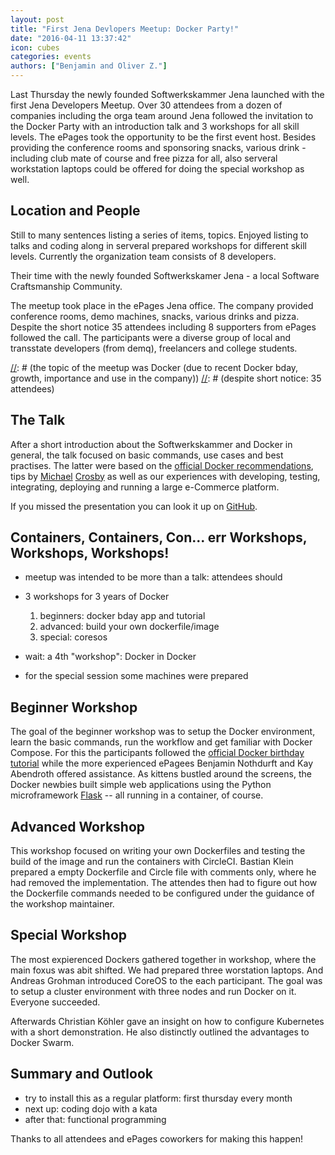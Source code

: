 ```yaml
---
layout: post
title: "First Jena Devlopers Meetup: Docker Party!"
date: "2016-04-11 13:37:42"
icon: cubes
categories: events
authors: ["Benjamin and Oliver Z."]
---
```


Last Thursday the newly founded Softwerkskammer Jena launched with the first Jena Developers Meetup. Over 30 attendees from a dozen of companies including the orga team around Jena followed the invitation to the Docker Party with an introduction talk and 3 workshops for all skill levels. The ePages took the opportunity to be the first event host. Besides providing the conference rooms and sponsoring snacks, various drink - including club mate of course and free pizza for all, also serveral workstation laptops could be offered for doing the special workshop as well.

## Location and People

Still to many sentences listing a series of items, topics. Enjoyed listing to talks and coding along in serveral prepared workshops for different skill levels. Currently the organization team consists of 8 developers. 

Their time with the newly founded Softwerkskamer Jena - a local Software Craftsmanship Community.

The meetup took place in the ePages Jena office. The company provided conference rooms, demo machines, snacks, various drinks and pizza.
Despite the short notice 35 attendees including 8 supporters from ePages followed the call. 
The participants were a diverse group of local and transstate developers (from demq), freelancers and college students.

[//]: # (ePages hosted the first Softwerkskammer Jena meetup last thursday)
[//]: # (the Softwerkskammer is a group of developers caring about software craftsmanship)
[//]: # (the topic of the meetup was Docker (due to recent Docker bday, growth, importance and use in the company))
[//]: # (despite short notice: 35 attendees)


## The Talk

After a short introduction about the Softwerkskammer and Docker in general, the talk focused on basic commands, use cases and best practises. The latter were based on the [official Docker recommendations](https://docs.docker.com/engine/userguide/eng-image/dockerfile_best-practices), tips by [Michael](http://crosbymichael.com/dockerfile-best-practices.html) [Crosby](http://crosbymichael.com/dockerfile-best-practices-take-2.html) as well as our experiences with developing, testing, integrating, deploying and running a large e-Commerce platform.

If you missed the presentation you can look it up on [GitHub](https://github.com/jenadevs/jenadevs-meetup-001-docker-party).

## Containers, Containers, Con... err Workshops, Workshops, Workshops!

* meetup was intended to be more than a talk: attendees should 

* 3 workshops for 3 years of Docker

  1. beginners: docker bday app and tutorial
  2. advanced: build your own dockerfile/image
  3. special: coresos
  
* wait: a 4th "workshop": Docker in Docker
* for the special session some machines were prepared 

## Beginner Workshop

The goal of the beginner workshop was to setup the Docker environment, learn the basic commands, run the workflow and get familiar with Docker Compose.
For this the participants followed the [official Docker birthday tutorial](https://github.com/docker/docker-birthday-3/blob/master/tutorial.md) while the more experienced ePagees Benjamin Nothdurft and Kay Abendroth offered assistance.
As kittens bustled around the screens, the Docker newbies built simple web applications using the Python microframework [Flask](http://flask.pocoo.org/) -- all running in a container, of course.

## Advanced Workshop

This workshop focused on writing your own Dockerfiles and testing the build of the image and run the containers with CircleCI. Bastian Klein prepared a empty Dockerfile and Circle file with comments only, where he had removed the implementation. The attendes then had to figure out how the Dockerfile commands needed to be configured under the guidance of the workshop maintainer.

## Special Workshop

The most expierenced Dockers gathered together in workshop, where the main foxus was abit shifted. We had prepared three worstation laptops. And Andreas Grohman introduced CoreOS to the each participant. The goal was to setup a cluster environment with three nodes and run Docker on it. Everyone succeeded.

Afterwards Christian Köhler gave an insight on how to configure Kubernetes with a short demonstration. He also distinctly outlined the advantages to Docker Swarm.

## Summary and Outlook

* try to install this as a regular platform: first thursday every month
* next up: coding dojo with a kata
* after that: functional programming

Thanks to all attendees and ePages coworkers for making this happen!
